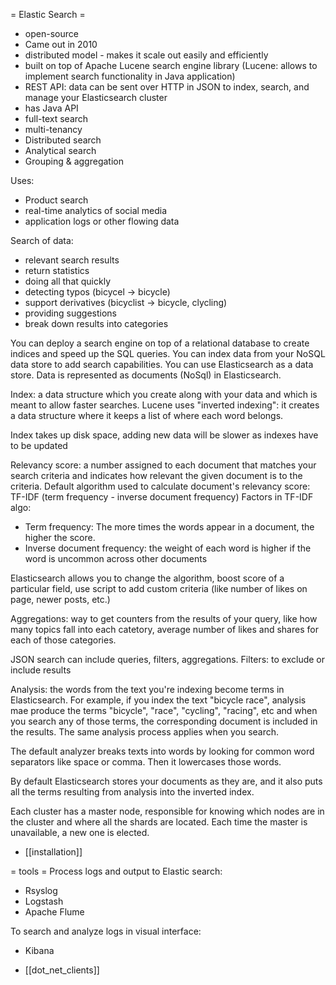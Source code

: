 = Elastic Search =
- open-source
- Came out in 2010
- distributed model - makes it scale out easily and efficiently
- built on top of Apache Lucene search engine library (Lucene: allows to implement search functionality in Java application)
- REST API: data can be sent over HTTP in JSON to index, search, and manage your Elasticsearch cluster
- has Java API
- full-text search
- multi-tenancy
- Distributed search
- Analytical search
- Grouping & aggregation

Uses:
- Product search
- real-time analytics of social media
- application logs or other flowing data

Search of data:
- relevant search results
- return statistics
- doing all that quickly
- detecting typos (bicycel -> bicycle)
- support derivatives (bicyclist -> bicycle, clycling)
- providing suggestions
- break down results into categories

You can deploy a search engine on top of a relational database to create indices and speed up the SQL queries.
You can index data from your NoSQL data store to add search capabilities.
You can use Elasticsearch as a data store. Data is represented as documents (NoSql) in Elasticsearch.


Index: a data structure which you create along with your data and which is meant to allow faster searches.
Lucene uses "inverted indexing": it creates a data structure where it keeps a list of where each word belongs.

Index takes up disk space, adding new data will be slower as indexes have to be updated

Relevancy score: a number assigned to each document that matches your search criteria and indicates how relevant the given document is to the criteria.
Default algorithm used to calculate document's relevancy score: TF-IDF (term frequency - inverse document frequency)
Factors in TF-IDF algo:
- Term frequency: The more times the words appear in a document, the higher the score.
- Inverse document frequency: the weight of each word is higher if the word is uncommon across other documents

Elasticsearch allows you to change the algorithm, boost score of a particular field, use script to add custom criteria (like number of likes on page, newer posts, etc.)

Aggregations: way to get counters from the results of your query, like how many topics fall into each catetory, average number of likes and shares for each of those categories.


JSON search can include queries, filters, aggregations.
Filters: to exclude or include results

Analysis: the words from the text you're indexing become terms in Elasticsearch. For example, if you index the text "bicycle race", analysis mae produce the terms "bicycle", "race", "cycling", "racing", etc and when you search any of those terms, the corresponding document is included in the results.  The same analysis process applies when you search.

The default analyzer breaks texts into words by looking for common word separators like space or comma. Then it lowercases those words.


By default Elasticsearch stores your documents as they are, and it also puts all the terms resulting from analysis into the inverted index.


Each cluster has a master node, responsible for knowing which nodes are in the cluster and where all the shards are located. Each time the master is unavailable, a new one is elected.

* [[installation]]

= tools =
Process logs and output to Elastic search:
- Rsyslog
- Logstash
- Apache Flume

To search and analyze logs in visual interface:
- Kibana


* [[dot_net_clients]]
